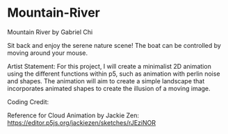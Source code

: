 # Mountain-River

Mountain River 
by Gabriel Chi

Sit back and enjoy the serene nature scene!
The boat can be controlled by moving around your mouse.

Artist Statement:
For this project, I will create a minimalist 2D animation using the different functions within p5, such as animation with perlin noise and shapes. The animation will aim to create a simple landscape that incorporates animated shapes to create the illusion of a moving image.




Coding Credit:

Reference for Cloud Animation by Jackie Zen:
https://editor.p5js.org/jackiezen/sketches/rJEziNOR



